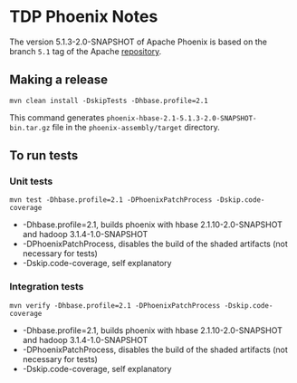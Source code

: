 # TDP Phoenix Notes

The version 5.1.3-2.0-SNAPSHOT of Apache Phoenix is based on the branch `5.1` tag of the Apache [repository](https://github.com/apache/phoenix/tree/5.1).

## Making a release

```
mvn clean install -DskipTests -Dhbase.profile=2.1
```

This command generates `phoenix-hbase-2.1-5.1.3-2.0-SNAPSHOT-bin.tar.gz` file in the `phoenix-assembly/target` directory.

## To run tests

### Unit tests
```
mvn test -Dhbase.profile=2.1 -DPhoenixPatchProcess -Dskip.code-coverage
```

- -Dhbase.profile=2.1, builds phoenix with hbase 2.1.10-2.0-SNAPSHOT and hadoop 3.1.4-1.0-SNAPSHOT
- -DPhoenixPatchProcess, disables the build of the shaded artifacts (not necessary for tests)
- -Dskip.code-coverage, self explanatory

### Integration tests

```
mvn verify -Dhbase.profile=2.1 -DPhoenixPatchProcess -Dskip.code-coverage
```

- -Dhbase.profile=2.1, builds phoenix with hbase 2.1.10-2.0-SNAPSHOT and hadoop 3.1.4-1.0-SNAPSHOT
- -DPhoenixPatchProcess, disables the build of the shaded artifacts (not necessary for tests)
- -Dskip.code-coverage, self explanatory
